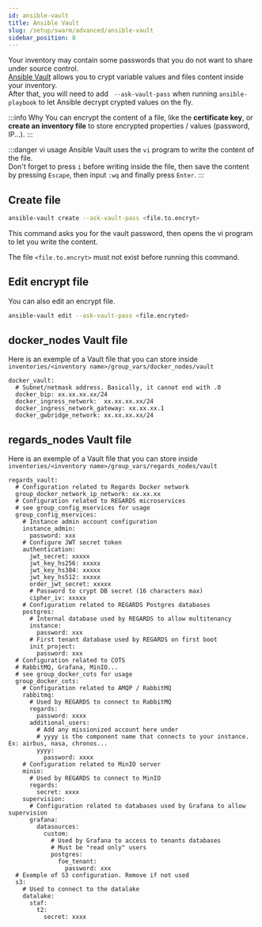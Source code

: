 ```yaml
---
id: ansible-vault
title: Ansible Vault
slug: /setup/swarm/advanced/ansible-vault
sidebar_position: 8
---
```


Your inventory may contain some passwords that you do not want to share under source control.  
[Ansible Vault](https://docs.ansible.com/ansible/latest/user_guide/vault.html) allows you to crypt variable values and
files content inside your inventory.  
After that, you will need to add ` --ask-vault-pass` when running `ansible-playbook` to let Ansible decrypt crypted
values on the fly.

:::info Why
You can encrypt the content of a file, like the **certificate key**, or **create an inventory file** to store encrypted
properties / values (password, IP...).
:::

:::danger vi usage
Ansible Vault uses the `vi` program to write the content of the file.  
Don't forget to press `i` before writing inside the file, then save the content by pressing `Escape`, then input `:wq`
and finally press `Enter`.
:::

## Create file

```bash
ansible-vault create --ask-vault-pass <file.to.encryt>
```

This command asks you for the vault password, then opens the vi program to let you write the content.  

The file `<file.to.encryt>` must not exist before running this command.

## Edit encrypt file

You can also edit an encrypt file.

```bash
ansible-vault edit --ask-vault-pass <file.encryted>
```

## docker_nodes Vault file

Here is an exemple of a Vault file that you can store inside `inventories/<inventory name>/group_vars/docker_nodes/vault`

```
docker_vault:
  # Subnet/netmask address. Basically, it cannot end with .0
  docker_bip: xx.xx.xx.xx/24
  docker_ingress_network:  xx.xx.xx.xx/24
  docker_ingress_network_gateway: xx.xx.xx.1
  docker_gwbridge_network: xx.xx.xx.xx/24
```

## regards_nodes Vault file

Here is an exemple of a Vault file that you can store inside `inventories/<inventory name>/group_vars/regards_nodes/vault`

```
regards_vault:
  # Configuration related to Regards Docker network
  group_docker_network_ip_network: xx.xx.xx
  # Configuration related to REGARDS microservices
  # see group_config_mservices for usage
  group_config_mservices:
    # Instance admin account configuration
    instance_admin:
      password: xxx
    # Configure JWT secret token
    authentication:
      jwt_secret: xxxxx
      jwt_key_hs256: xxxxx
      jwt_key_hs384: xxxxx
      jwt_key_hs512: xxxxx
      order_jwt_secret: xxxxx
      # Password to crypt DB secret (16 characters max)
      cipher_iv: xxxxx
    # Configuration related to REGARDS Postgres databases
    postgres:
      # Internal database used by REGARDS to allow multitenancy
      instance:
        password: xxx
      # First tenant database used by REGARDS on first boot
      init_project:
        password: xxx
  # Configuration related to COTS
  # RabbitMQ, Grafana, MinIO...
  # see group_docker_cots for usage
  group_docker_cots:
    # Configuration related to AMQP / RabbitMQ
    rabbitmq:
      # Used by REGARDS to connect to RabbitMQ
      regards:
        password: xxxx
      additional_users:
        # Add any missionized account here under
        # yyyy is the component name that connects to your instance. Ex: airbus, nasa, chronos...
        yyyy:
          password: xxxx
    # Configuration related to MinIO server
    minio:
      # Used by REGARDS to connect to MinIO
      regards:
        secret: xxxx
    supervision:
      # Configuration related to databases used by Grafana to allow supervision
      grafana:
        datasources:
          custom:
            # Used by Grafana to access to tenants databases
            # Must be "read only" users
            postgres:
              foe_tenant:
                password: xxx
  # Exemple of S3 configuration. Remove if not used
  s3:
    # Used to connect to the datalake
    datalake:
      staf:
        t2:
          secret: xxxx
```
